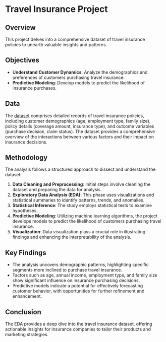 # Travel Insurance Project

## Overview
This project delves into a comprehensive dataset of travel insurance policies to unearth valuable insights and patterns.

## Objectives
- **Understand Customer Dynamics**: Analyze the demographics and preferences of customers purchasing travel insurance.
- **Predictive Modeling**: Develop models to predict the likelihood of insurance purchases.

## Data
The [dataset](https://www.kaggle.com/datasets/tejashvi14/travel-insurance-prediction-data) comprises detailed records of travel insurance policies, including customer demographics (age, employment type, family size), policy details (coverage amount, insurance type), and outcome variables (purchase decision, claim status). The dataset provides a comprehensive overview of the interactions between various factors and their impact on insurance decisions.

## Methodology
The analysis follows a structured approach to dissect and understand the dataset:
1. **Data Cleaning and Preprocessing**: Initial steps involve cleaning the dataset and preparing the data for analysis.
2. **Exploratory Data Analysis (EDA)**: This phase uses visualizations and statistical summaries to identify patterns, trends, and anomalies.
3. **Statistical Inference**: The study employs statistical tests to examine hypotheses.
4. **Predictive Modeling**: Utilizing machine learning algorithms, the project develops models to predict the likelihood of customers purchasing travel insurance.
5. **Visualization**: Data visualization plays a crucial role in illustrating findings and enhancing the interpretability of the analysis.

## Key Findings
- The analysis uncovers demographic patterns, highlighting specific segments more inclined to purchase travel insurance.
- Factors such as age, annual income, employment type, and family size show significant influence on insurance purchasing decisions.
- Predictive models indicate a potential for effectively forecasting customer behavior, with opportunities for further refinement and enhancement.

## Conclusion
The EDA provides a deep dive into the travel insurance dataset, offering actionable insights for insurance companies to tailor their products and marketing strategies.
